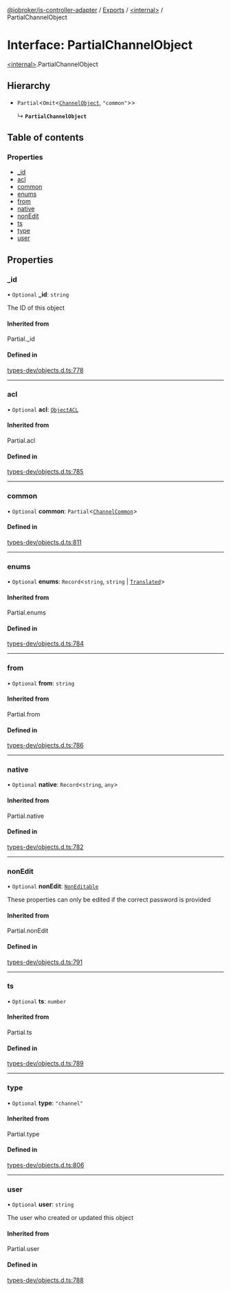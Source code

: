 [@iobroker/js-controller-adapter](../README.md) / [Exports](../modules.md) / [\<internal\>](../modules/internal_.md) / PartialChannelObject

# Interface: PartialChannelObject

[\<internal\>](../modules/internal_.md).PartialChannelObject

## Hierarchy

- `Partial`\<`Omit`\<[`ChannelObject`](internal_.ChannelObject.md), ``"common"``\>\>

  ↳ **`PartialChannelObject`**

## Table of contents

### Properties

- [\_id](internal_.PartialChannelObject.md#_id)
- [acl](internal_.PartialChannelObject.md#acl)
- [common](internal_.PartialChannelObject.md#common)
- [enums](internal_.PartialChannelObject.md#enums)
- [from](internal_.PartialChannelObject.md#from)
- [native](internal_.PartialChannelObject.md#native)
- [nonEdit](internal_.PartialChannelObject.md#nonedit)
- [ts](internal_.PartialChannelObject.md#ts)
- [type](internal_.PartialChannelObject.md#type)
- [user](internal_.PartialChannelObject.md#user)

## Properties

### \_id

• `Optional` **\_id**: `string`

The ID of this object

#### Inherited from

Partial.\_id

#### Defined in

[types-dev/objects.d.ts:778](https://github.com/ioBroker/ioBroker.js-controller/blob/559f7b7a/packages/types-dev/objects.d.ts#L778)

___

### acl

• `Optional` **acl**: [`ObjectACL`](internal_.ObjectACL.md)

#### Inherited from

Partial.acl

#### Defined in

[types-dev/objects.d.ts:785](https://github.com/ioBroker/ioBroker.js-controller/blob/559f7b7a/packages/types-dev/objects.d.ts#L785)

___

### common

• `Optional` **common**: `Partial`\<[`ChannelCommon`](internal_.ChannelCommon.md)\>

#### Defined in

[types-dev/objects.d.ts:811](https://github.com/ioBroker/ioBroker.js-controller/blob/559f7b7a/packages/types-dev/objects.d.ts#L811)

___

### enums

• `Optional` **enums**: `Record`\<`string`, `string` \| [`Translated`](../modules/internal_.md#translated)\>

#### Inherited from

Partial.enums

#### Defined in

[types-dev/objects.d.ts:784](https://github.com/ioBroker/ioBroker.js-controller/blob/559f7b7a/packages/types-dev/objects.d.ts#L784)

___

### from

• `Optional` **from**: `string`

#### Inherited from

Partial.from

#### Defined in

[types-dev/objects.d.ts:786](https://github.com/ioBroker/ioBroker.js-controller/blob/559f7b7a/packages/types-dev/objects.d.ts#L786)

___

### native

• `Optional` **native**: `Record`\<`string`, `any`\>

#### Inherited from

Partial.native

#### Defined in

[types-dev/objects.d.ts:782](https://github.com/ioBroker/ioBroker.js-controller/blob/559f7b7a/packages/types-dev/objects.d.ts#L782)

___

### nonEdit

• `Optional` **nonEdit**: [`NonEditable`](internal_.NonEditable.md)

These properties can only be edited if the correct password is provided

#### Inherited from

Partial.nonEdit

#### Defined in

[types-dev/objects.d.ts:791](https://github.com/ioBroker/ioBroker.js-controller/blob/559f7b7a/packages/types-dev/objects.d.ts#L791)

___

### ts

• `Optional` **ts**: `number`

#### Inherited from

Partial.ts

#### Defined in

[types-dev/objects.d.ts:789](https://github.com/ioBroker/ioBroker.js-controller/blob/559f7b7a/packages/types-dev/objects.d.ts#L789)

___

### type

• `Optional` **type**: ``"channel"``

#### Inherited from

Partial.type

#### Defined in

[types-dev/objects.d.ts:806](https://github.com/ioBroker/ioBroker.js-controller/blob/559f7b7a/packages/types-dev/objects.d.ts#L806)

___

### user

• `Optional` **user**: `string`

The user who created or updated this object

#### Inherited from

Partial.user

#### Defined in

[types-dev/objects.d.ts:788](https://github.com/ioBroker/ioBroker.js-controller/blob/559f7b7a/packages/types-dev/objects.d.ts#L788)

